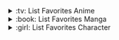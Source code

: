<details>
<summary>:tv: List Favorites Anime</summary>
  
<!-- favorites_anime starts -->
* [Sword Art Online](https://anilist.co/anime/11757)
* [Mushoku Tensei: Isekai Ittara Honki Dasu](https://anilist.co/anime/108465)
* [Tensei Shitara Slime Datta Ken](https://anilist.co/anime/101280)
* [Magi: Sinbad no Bouken](https://anilist.co/anime/21394)
* [Magi: The labyrinth of magic](https://anilist.co/anime/14513)
* [Magi: The kingdom of magic](https://anilist.co/anime/18115)
* [Arifureta Shokugyou de Sekai Saikyou](https://anilist.co/anime/100668)
* [Tonikaku Kawaii](https://anilist.co/anime/116267)
* [Tengen Toppa Gurren Lagann](https://anilist.co/anime/2001)
* [Violet Evergarden](https://anilist.co/anime/21827)
* [Isekai Maou to Shoukan Shoujo no Dorei Majutsu](https://anilist.co/anime/101004)
* [Isekai Maou to Shoukan Shoujo no Dorei Majutsu Ω](https://anilist.co/anime/117448)
* [Maou Gakuin no Futekigousha: Shijou Saikyou no Maou no Shiso, Tensei shite Shison-tachi no Gakkou e Kayou](https://anilist.co/anime/112301)
* [Overlord](https://anilist.co/anime/20832)
* [Campione!: Matsurowanu Kamigami to Kamigoroshi no Maou](https://anilist.co/anime/12293)
* [Sword Art Online: Ordinal Scale](https://anilist.co/anime/21403)
* [Sword Art Online II](https://anilist.co/anime/20594)
* [Sword Art Online: Alicization](https://anilist.co/anime/100182)
* [Guilty Crown](https://anilist.co/anime/10793)
* [Kimetsu no Yaiba](https://anilist.co/anime/101922)
* [Tensei Shitara Slime Datta Ken 2nd Season Part 2](https://anilist.co/anime/116742)
* [NARUTO](https://anilist.co/anime/20)
* [Tsuki to Laika to Nosferatu](https://anilist.co/anime/131019)
* [Tensei Shitara Slime Datta Ken 2nd Season](https://anilist.co/anime/108511)
* [86: Eighty Six Part 2](https://anilist.co/anime/131586)
<!-- favorites_anime ends -->

</details>

<details>
<summary>:book: List Favorites Manga</summary>
  
<!-- favorites_manga starts -->
* [Na Honjaman Level Up](https://anilist.co/manga/105398)
* [Lv2 Kara Cheat datta Moto Yuusha Kouho no Mattari Isekai Life](https://anilist.co/manga/107120)
* [Saikyou no Shuzoku ga Ningen datta Ken](https://anilist.co/manga/107305)
* [Isekai Nonbiri Nouka](https://anilist.co/manga/100461)
* [Yozakura-san Chi no Daisakusen](https://anilist.co/manga/111149)
* [Tensei Shitara Slime Datta Ken](https://anilist.co/manga/86355)
* [Sekai Saikou no Ansatsusha, Isekai Kizoku ni Tensei suru](https://anilist.co/manga/107604)
* [Souda, Baikoku shiyou: Tensai Ouji no Akaji Kokka Saisei Jutsu](https://anilist.co/manga/124374)
* [Fukushuu wo Koinegau Saikyou Yuusha wa, Yami no Chikara de Senmetsu Musou suru](https://anilist.co/manga/107780)
* [Isekai NTR: Nakama ni Barezu ni Harem wo](https://anilist.co/manga/115043)
* [Tou no Kanri wo Shite Miyou](https://anilist.co/manga/103736)
* [Tanbo de Hirotta Onna Kishi, Inaka de Ore no Yome da to Omowarete Iru](https://anilist.co/manga/161493)
* [Shijou Saikyou Orc-san no Tanoshii Tanetsuke Harem-Zukuri](https://anilist.co/manga/116809)
* [Isekai NTR: Shinyuu no Onna wo Saikyou Skill de Otosu Houhou](https://anilist.co/manga/115042)
* [Zombie no Afureta Sekai de Ore Dake ga Osowarenai ](https://anilist.co/manga/142538)
* [Kimi wa Meido-sama.](https://anilist.co/manga/121700)
* [Isekai Nonbiri Nouka](https://anilist.co/manga/100456)
* [Seiken Gakuin no Maken Tsukai](https://anilist.co/manga/116722)
* [Gedou Tenisha no Harem Dungeon Seisakuki](https://anilist.co/manga/140244)
* [Gedou Tenisha no Harem Dungeon Seisakuki](https://anilist.co/manga/140243)
* [Valhalla Otintin Kan](https://anilist.co/manga/123003)
* [NieR:Automata: Nagai Hanashi](https://anilist.co/manga/101853)
* [NieR:Automata: Shounen Yoruha](https://anilist.co/manga/126597)
* [Yorha: Shinjuwan Kouka Sakusen Kiroku](https://anilist.co/manga/127809)
* [Koroshi Ai](https://anilist.co/manga/99435)
<!-- favorites_manga ends -->

</details>

<details>
<summary>:girl: List Favorites Character</summary>
  
<!-- favorites_characters starts -->
* [Asuna Yuuki](https://anilist.co/character/36828)
* [Alice Zuberg](https://anilist.co/character/75450)
* [Suguha Kirigaya](https://anilist.co/character/36831)
* [Shino Asada](https://anilist.co/character/55147)
* [Sylphiette](https://anilist.co/character/88346)
* [Eris Boreas Greyrat](https://anilist.co/character/88349)
* [Roxy Migurdia](https://anilist.co/character/88350)
* [Itsuki Nakano](https://anilist.co/character/126375)
* [Miku Nakano](https://anilist.co/character/126373)
* [Nino Nakano](https://anilist.co/character/126372)
* [Yotsuba Nakano](https://anilist.co/character/126374)
* [Ichika Nakano](https://anilist.co/character/126371)
* [Akeno Himejima](https://anilist.co/character/51347)
* [Rias Gremory](https://anilist.co/character/50389)
* [Shizue Izawa](https://anilist.co/character/128037)
* [Sae Chabashira](https://anilist.co/character/123217)
* [Aliceliese Lou Nebulis IX](https://anilist.co/character/170214)
* [Misha Necron](https://anilist.co/character/138596)
* [Sasha Necron](https://anilist.co/character/139562)
* [Emilia Ludowell](https://anilist.co/character/139558)
* [Shion](https://anilist.co/character/128033)
* [Shuna](https://anilist.co/character/128040)
* [Yukina Himeragi ](https://anilist.co/character/81597)
* [Asagi Aiba](https://anilist.co/character/87951)
* [Sayaka Kirasaka](https://anilist.co/character/87953)
<!-- favorites_characters ends -->

</details>
